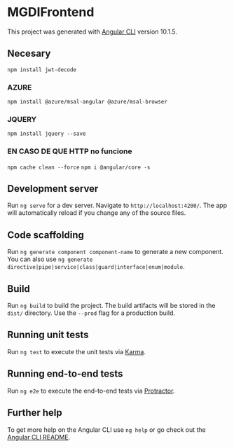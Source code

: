 # MGDIFrontend

This project was generated with [Angular CLI](https://github.com/angular/angular-cli) version 10.1.5.

## Necesary
`npm install jwt-decode`

### AZURE
`npm install @azure/msal-angular @azure/msal-browser`

### JQUERY
`npm install jquery --save`

### EN CASO DE QUE HTTP no funcione
`npm cache clean --force` 
`npm i @angular/core -s`  


## Development server

Run `ng serve` for a dev server. Navigate to `http://localhost:4200/`. The app will automatically reload if you change any of the source files.

## Code scaffolding

Run `ng generate component component-name` to generate a new component. You can also use `ng generate directive|pipe|service|class|guard|interface|enum|module`.

## Build

Run `ng build` to build the project. The build artifacts will be stored in the `dist/` directory. Use the `--prod` flag for a production build.

## Running unit tests

Run `ng test` to execute the unit tests via [Karma](https://karma-runner.github.io).

## Running end-to-end tests

Run `ng e2e` to execute the end-to-end tests via [Protractor](http://www.protractortest.org/).

## Further help

To get more help on the Angular CLI use `ng help` or go check out the [Angular CLI README](https://github.com/angular/angular-cli/blob/master/README.md).
